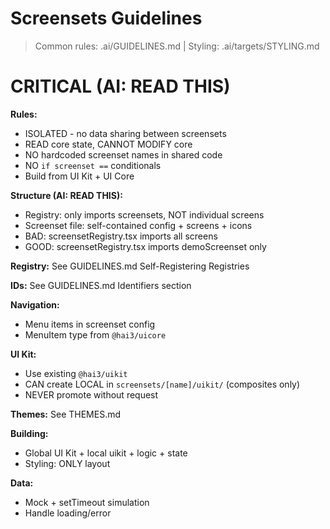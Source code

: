 # Screensets Guidelines

> Common rules: .ai/GUIDELINES.md | Styling: .ai/targets/STYLING.md

# CRITICAL (AI: READ THIS)

**Rules:**
- ISOLATED - no data sharing between screensets
- READ core state, CANNOT MODIFY core
- NO hardcoded screenset names in shared code
- NO `if screenset ==` conditionals
- Build from UI Kit + UI Core

**Structure (AI: READ THIS):**
- Registry: only imports screensets, NOT individual screens
- Screenset file: self-contained config + screens + icons
- BAD: screensetRegistry.tsx imports all screens
- GOOD: screensetRegistry.tsx imports demoScreenset only

**Registry:** See GUIDELINES.md Self-Registering Registries

**IDs:** See GUIDELINES.md Identifiers section

**Navigation:**
- Menu items in screenset config
- MenuItem type from `@hai3/uicore`

**UI Kit:**
- Use existing `@hai3/uikit`
- CAN create LOCAL in `screensets/[name]/uikit/` (composites only)
- NEVER promote without request

**Themes:** See THEMES.md

**Building:**
- Global UI Kit + local uikit + logic + state
- Styling: ONLY layout

**Data:**
- Mock + setTimeout simulation
- Handle loading/error
